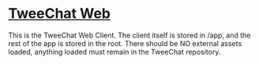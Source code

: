 # [TweeChat Web](https://tweechat.github.io)

This is the TweeChat Web Client.  The client itself is stored in /app, and the rest of the app is stored in the root.  There should be NO external assets loaded, anything loaded must remain in the TweeChat repository.